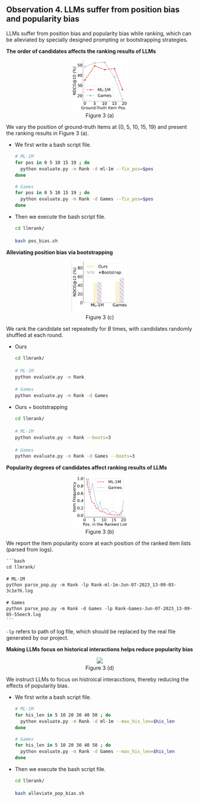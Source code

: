 ## Observation 4. LLMs suffer from position bias and popularity bias 

LLMs suffer from position bias and popularity bias while ranking, which can be alleviated by specially designed prompting or bootstrapping strategies.


**The order of candidates affects the ranking results of LLMs**

<div align="center"> 
<img src='../assets/2-a-pos_bias.png' width="30%">
<div>Figure 3 (a)</div>
</div>

We vary the position of ground-truth items at {0, 5, 10, 15, 19} and present the ranking results in Figure 3 (a).

- We first write a bash script file.

    ```bash
    # ML-1M
    for pos in 0 5 10 15 19 ; do
      python evaluate.py -m Rank -d ml-1m --fix_pos=$pos
    done
    ```
    ```bash
    # Games
    for pos in 0 5 10 15 19 ; do
      python evaluate.py -m Rank -d Games --fix_pos=$pos
    done
    ```
 - Then we execute the bash script file.
    ```bash
    cd llmrank/
    
    bash pos_bias.sh
    ```

**Alleviating position bias via bootstrapping**

<div align="center"> 
<img src='../assets/2-c-bootstrapping.png' width="30%">
<div>Figure 3 (c)</div>
</div>

We rank the candidate set repeatedly for $B$ times, with candidates randomly shuffled at each round.

- Ours

    ```bash
    cd llmrank/

    # ML-1M
    python evaluate.py -m Rank

    # Games
    python evaluate.py -m Rank -d Games
    ```

- Ours + bootstrapping

    ```bash
    cd llmrank/

    # ML-1M
    python evaluate.py -m Rank --boots=3

    # Games
    python evaluate.py -m Rank -d Games --boots=3
    ```

**Popularity degrees of candidates affect ranking results of LLMs**

<div align="center"> 
<img src='../assets/2-b-pop_bias.png' width="30%">
<div>Figure 3 (b)</div>
</div>


We report the item popularity score at each position of the ranked item lists (parsed from logs).

    ```bash
    cd llmrank/

    # ML-1M
    python parse_pop.py -m Rank -lp Rank-ml-1m-Jun-07-2023_13-09-03-3c1e76.log

    # Games
    python parse_pop.py -m Rank -d Games -lp Rank-Games-Jun-07-2023_13-09-05-55eec9.log
    ```

```-lp``` refers to path of log file, which should be replaced by the real file generated by our project.

**Making LLMs focus on historical interactions helps reduce popularity bias**

<div align="center"> 
<img src='../assets/2-d-pop_len.png' width="30%">
<div>Figure 3 (d)</div>
</div>

We instruct LLMs to focus on histroical interacctions, thereby reducing the effects of popularity bias.
- We first write a bash script file.

    ```bash
    # ML-1M
    for his_len in 5 10 20 30 40 50 ; do
      python evaluate.py -m Rank -d ml-1m --max_his_len=$his_len
    done
    ```
    ```bash
    # Games
    for his_len in 5 10 20 30 40 50 ; do
      python evaluate.py -m Rank -d Games --max_his_len=$his_len
    done
    ```
 - Then we execute the bash script file.
    ```bash
    cd llmrank/
    
    bash alleviate_pop_bias.sh
    ```
   
